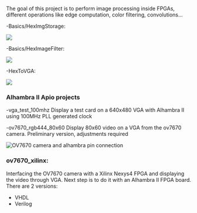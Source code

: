 The goal of this project is to perform image processing inside FPGAs, different operations like edge computation, color filtering, convolutions...


-Basics/HexImgStorage:

  ![](https://github.com/JdeRobot/FPGA-robotics/blob/master/Projects/ComputerVision/Basics/HexImgStorage/Diagram.png)
  
  
-Basics/HexImageFilter:

  ![](https://github.com/JdeRobot/FPGA-robotics/blob/master/Projects/ComputerVision/Basics/HexImageFilter/Untitled%20Diagram.png)


-HexToVGA:

  ![](https://github.com/JdeRobot/FPGA-robotics/blob/master/Projects/ComputerVision/HexToVGA/Untitled%20Diagram.png)

### Alhambra II Apio projects

-vga_test_100mhz
  Display a test card on a 640x480 VGA with Alhambra II using 100MHz PLL generated clock
  
-ov7670_rgb444_80x60
  Display 80x60 video on a VGA from the ov7670 camera.
  Preliminary version, adjustments required
  
   ![OV7670 camera and alhambra pin connection](https://github.com/JdeRobot/FPGA-robotics/blob/master/Projects/ComputerVision/ov7670_alhambra_interface.png)
  
  
### ov7670_xilinx: 
Interfacing the OV7670 camera with a Xilinx Nexys4 FPGA and displaying the video through VGA. Next step is to do it with an Alhambra II FPGA board. There are 2 versions:
  + VHDL
  + Verilog
  
